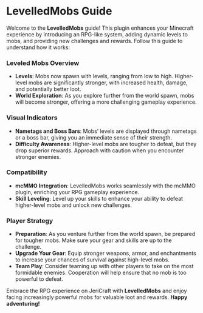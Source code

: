 # LevelledMobs Guide

Welcome to the **LevelledMobs** guide! This plugin enhances your Minecraft experience by introducing an RPG-like system, adding dynamic levels to mobs, and providing new challenges and rewards. Follow this guide to understand how it works:

### Leveled Mobs Overview
- **Levels**: Mobs now spawn with levels, ranging from low to high. Higher-level mobs are significantly stronger, with increased health, damage, and potentially better loot.
- **World Exploration**: As you explore further from the world spawn, mobs will become stronger, offering a more challenging gameplay experience.

### Visual Indicators
- **Nametags and Boss Bars**: Mobs’ levels are displayed through nametags or a boss bar, giving you an immediate sense of their strength.
- **Difficulty Awareness**: Higher-level mobs are tougher to defeat, but they drop superior rewards. Approach with caution when you encounter stronger enemies.

### Compatibility
- **mcMMO Integration**: LevelledMobs works seamlessly with the mcMMO plugin, enriching your RPG gameplay experience.
- **Skill Leveling**: Level up your skills to enhance your ability to defeat higher-level mobs and unlock new challenges.

### Player Strategy
- **Preparation**: As you venture further from the world spawn, be prepared for tougher mobs. Make sure your gear and skills are up to the challenge.
- **Upgrade Your Gear**: Equip stronger weapons, armor, and enchantments to increase your chances of survival against high-level mobs.
- **Team Play**: Consider teaming up with other players to take on the most formidable enemies. Cooperation will help ensure that no mob is too powerful to defeat.

Embrace the RPG experience on JeriCraft with **LevelledMobs** and enjoy facing increasingly powerful mobs for valuable loot and rewards. **Happy adventuring!**